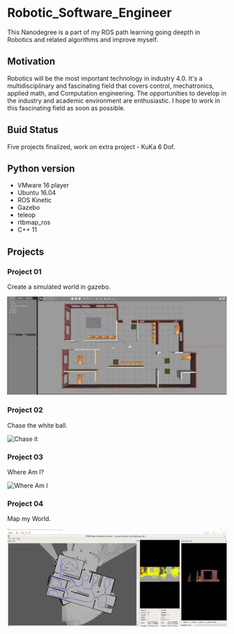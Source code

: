 # Robotic_Software_Engineer

This Nanodegree is a part of my ROS path learning going deepth in Robotics and related algorithms and improve myself.

## Motivation

Robotics will be the most important technology in industry 4.0. It's a multidisciplinary and fascinating field that covers control, mechatronics, applied math, and Computation engineering. The opportunities to develop in the industry and academic environment are enthusiastic. I hope to work in this fascinating field as soon as possible.


## Buid Status

Five projects finalized, work on extra project - KuKa 6 Dof.

## Python version

- VMware 16 player 
- Ubuntu 16.04
- ROS Kinetic
- Gazebo
- teleop
- rtbmap_ros
- C++ 11

## Projects

### Project 01

Create a simulated world in gazebo.

![My Office](https://github.com/ricardpaschoeto/Robotic_Software_Engineer/blob/main/Project_01/myOffice.png)

### Project 02

Chase the white ball.

![Chase it](https://github.com/ricardpaschoeto/Robotic_Software_Engineer/blob/main/Project_02/Project_02.gif)

### Project 03

Where Am I?

![Where Am I](https://github.com/ricardpaschoeto/Robotic_Software_Engineer/blob/main/Project_03/Project_03.gif)

### Project 04

Map my World.

![Map](https://github.com/ricardpaschoeto/Robotic_Software_Engineer/blob/main/Project_04/Project_04.png)
